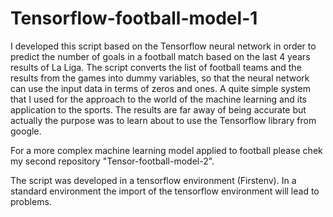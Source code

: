 # Tensorflow-football-model-1
I developed this script based on the Tensorflow neural network in order to predict the number of goals in a football 
match based on the last 4 years results of La Liga. The script converts the list of football teams and the results from
the games into dummy variables, so that the neural network can use the input data in terms of zeros and ones.
A quite simple system that I used for the approach to the world of the machine learning and its application to the sports. 
The results are far away of being accurate but actually the purpose was to learn about to use the Tensorflow library 
from google. 

For a more complex machine learning model applied to football please chek my second repository "Tensor-football-model-2".

The script was developed in a tensorflow environment (Firstenv). In a standard environment the import of the tensorflow 
environment will lead to problems. 
